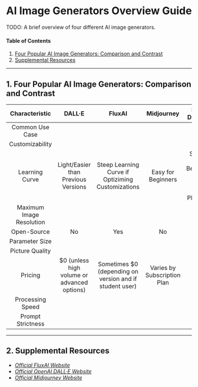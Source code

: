 # AI Image Generators Overview Guide

TODO: A brief overview of four different AI image generators.

#### Table of Contents

1. [Four Popular AI Image Generators: Comparison and Contrast](#fourpop)
2. [Supplemental Resources](#supplemental)

<hr />

## 1. <a name="fourpop">Four Popular AI Image Generators: Comparison and Contrast</a>

| Characteristic | DALL·E | FluxAI | Midjourney | Stable Diffusion |
| :-----: | :-----: | :-----: | :-----: | :-----: |
| Common Use Case | | | |
| Customizability | | | |
| Learning Curve | Light/Easier than Previous Versions | Steep Learning Curve if Optiziming Customizations | Easy for Beginners | Steeper for Beginners than Many Other Platforms |
| Maximum Image Resolution | | | |
| Open-Source | No | Yes | No | Yes |
| Parameter Size | | | |
| Picture Quality | | | |
| Pricing | $0 (unless high volume or advanced options) | Sometimes $0 (depending on version and if student user) | Varies by Subscription Plan | $0 |
| Processing Speed | | | |
| Prompt Strictness | | | |

<hr />

## 2. <a name="supplemental">Supplemental Resources</a>

* *[Official FluxAI Website](https://www.flux.ai/p)*
* *[Official OpenAI DALL·E Website](https://openai.com/index/dall-e/)*
* *[Official Midjourney Website](https://www.midjourney.com/home)*
